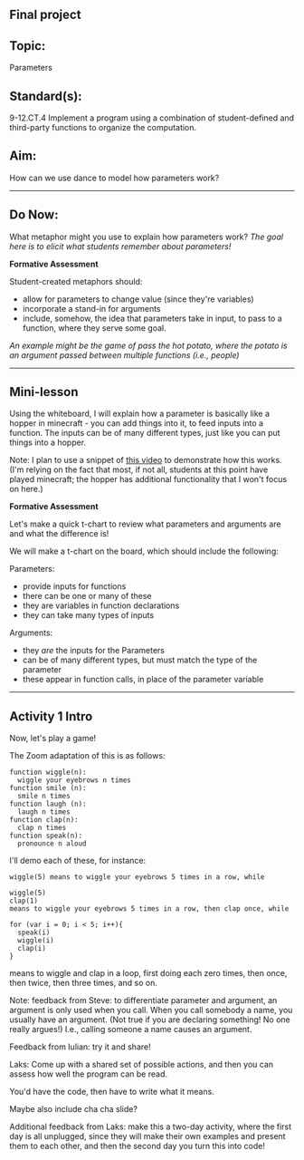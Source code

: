 ## Final project

## Topic:
Parameters

## Standard(s):
9-12.CT.4
Implement a program using a combination of student-defined and third-party functions to organize the computation.

## Aim:
How can we use dance to model how parameters work?

---

## Do Now:
What metaphor might you use to explain how parameters work?
*The goal here is to elicit what students remember about parameters!*

**Formative Assessment**

Student-created metaphors should:
+ allow for parameters to change value (since they're variables)
+ incorporate a stand-in for arguments
+ include, somehow, the idea that parameters take in input, to pass to a function, where they serve some goal.

*An example might be the game of pass the hot potato, where the potato is an argument passed between multiple functions (i.e., people)*

---

## Mini-lesson

Using the whiteboard, I will explain how a parameter is basically like a hopper in minecraft - you can add things into it, to feed inputs into a function. The inputs can be of many different types, just like you can put things into a hopper.

Note: I plan to use a snippet of [this video](https://www.youtube.com/watch?v=XO0IKUsGiG8) to demonstrate how this works. (I'm relying on the fact that most, if not all, students at this point have played minecraft; the hopper has additional functionality that I won't focus on here.)

**Formative Assessment**

Let's make a quick t-chart to review what parameters and arguments are and what the difference is!

We will make a t-chart on the board, which should include the following:

Parameters:
+ provide inputs for functions
+ there can be one or many of these
+ they are variables in function declarations
+ they can take many types of inputs

Arguments:
+ they *are* the inputs for the Parameters
+ can be of many different types, but must match the type of the parameter
+ these appear in function calls, in place of the parameter variable

---

## Activity 1 Intro

Now, let's play a game!

The Zoom adaptation of this is as follows:
```
function wiggle(n):
  wiggle your eyebrows n times
function smile (n):
  smile n times
function laugh (n):
  laugh n times
function clap(n):
  clap n times
function speak(n):
  pronounce n aloud
  ```

I'll demo each of these, for instance:
```
wiggle(5) means to wiggle your eyebrows 5 times in a row, while

wiggle(5)
clap(1)
means to wiggle your eyebrows 5 times in a row, then clap once, while

for (var i = 0; i < 5; i++){
  speak(i)
  wiggle(i)
  clap(i)
}
```
means to wiggle and clap in a loop, first doing each zero times, then once, then twice, then three times, and so on.

Note: feedback from Steve: to differentiate parameter and argument, an argument is only used when you call. When you call somebody a name, you usually have an argument. (Not true if you are declaring something! No one really argues!) I.e., calling someone a name causes an argument.

Feedback from Iulian: try it and share!

Laks: Come up with a shared set of possible actions, and then you can assess how well the program can be read.

You'd have the code, then have to write what it means.

Maybe also include cha cha slide?

Additional feedback from Laks: make this a two-day activity, where the first day is all unplugged, since they will make their own examples and present them to each other, and then the second day you turn this into code! 
